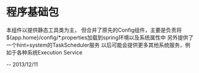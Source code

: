 程序基础包
==========

本组件以提供静态工具类为主，
但合并了原先的Config组件，主要是负责将 ${app.home}/config/*.properties加载到spring环境以及系统属性中
另外提供了一个hint=system的TaskScheduler服务
以后可能会提供更多其他系统服务，例如于各种系统Execution Service

--
2013/12/11